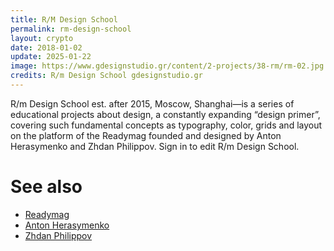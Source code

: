 ```yaml
---
title: R/M Design School
permalink: rm-design-school
layout: crypto
date: 2018-01-02
update: 2025-01-22
image: https://www.gdesignstudio.gr/content/2-projects/38-rm/rm-02.jpg
credits: R/m Design School gdesignstudio.gr
---
```


R/m Design School est. after 2015, Moscow, Shanghai—is a series of educational projects about design, a constantly expanding “design primer”, covering such fundamental concepts as typography, color, grids and layout on the platform of the Readymag founded and designed by Anton Herasymenko and Zhdan Philippov. Sign in to edit R/m Design School.

# See also

+ [Readymag](readymag)
+ [Anton Herasymenko](anton-herasymenko)
+ [Zhdan Philippov](zhdan-philippov)
